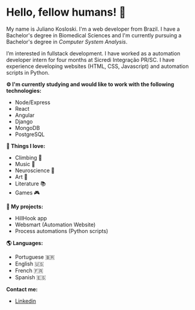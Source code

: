 # Hello, fellow humans! 🦎 

My name is Juliano Kosloski. I'm a web developer from Brazil. I have a Bachelor's degree in Biomedical Sciences and I'm currently pursuing a Bachelor's degree in *Computer System Analysis*.

I’m interested in fullstack development. I have worked as a automation developer intern for four months at Sicredi Integração PR/SC. I have experience developing websites (HTML, CSS, Javascript) and automation scripts in Python.

**⚙️ I'm currently studying and would like to work with the following technologies:**

  - Node/Express
  - React
  - Angular
  - Django
  - MongoDB
  - PostgreSQL

**🖤 Things I love:**

  - Climbing 🧗
  - Music 🎹
  - Neuroscience 🧠
  - Art 🎨
  - Literature 📚
  - Games 🎮


**🦕 My projects:**   
  - HillHook app
  - Websmart (Automation Website)
  - Process automations (Python scripts)

**🌎 Languages:**
  - Portuguese 🇧🇷
  - English 🇺🇸
  - French 🇫🇷
  - Spanish 🇪🇸

**Contact me:**

- [Linkedin](https://www.linkedin.com/in/julianokosloski)


